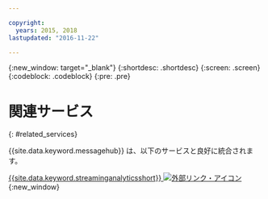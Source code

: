 ```yaml
---

copyright:
  years: 2015, 2018
lastupdated: "2016-11-22"

---
```


{:new_window: target="_blank"}
{:shortdesc: .shortdesc}
{:screen: .screen}
{:codeblock: .codeblock}
{:pre: .pre}



# 関連サービス
{: #related_services}

{{site.data.keyword.messagehub}} は、以下のサービスと良好に統合されます。

 [{{site.data.keyword.streaminganalyticsshort}} ![外部リンク・アイコン](../../icons/launch-glyph.svg "外部リンク・アイコン")](https://developer.ibm.com/messaging/2015/12/07/streaminganalyticsmessagehub/){:new_window} 
 
 
 
 
